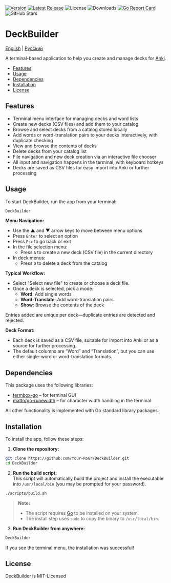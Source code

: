 [![Version](https://img.shields.io/badge/Version-0.1.0-blue)](https://github.com/Your-RoGr/DeckBuilder/tree/master)
[![Latest Release](https://img.shields.io/github/v/release/Your-RoGr/DeckBuilder)](https://github.com/Your-RoGr/DeckBuilder/releases)
![License](https://img.shields.io/github/license/Your-RoGr/DeckBuilder)
![Downloads](https://img.shields.io/github/downloads/Your-RoGr/DeckBuilder/total)
[![Go Report Card](https://goreportcard.com/badge/Your-RoGr/DeckBuilder)](https://goreportcard.com/report/github.com/Your-RoGr/DeckBuilder)
![GitHub Stars](https://img.shields.io/github/stars/Your-RoGr/DeckBuilder?style=social)

# DeckBuilder

[English](README.md) | [Русский](README.ru.md)

A terminal-based application to help you create and manage decks for [Anki](https://apps.ankiweb.net/).

- [Features](#Features)
- [Usage](#Usage)
- [Dependencies](#Dependencies)
- [Installation](#Installation)
- [License](#License)

## Features

- Terminal menu interface for managing decks and word lists
- Create new decks (CSV files) and add them to your catalog
- Browse and select decks from a catalog stored locally
- Add words or word-translation pairs to your decks interactively, with duplicate checking
- View and browse the contents of decks
- Delete decks from your catalog list
- File navigation and new deck creation via an interactive file chooser
- All input and navigation happens in the terminal, with keyboard hotkeys
- Decks are saved as CSV files for easy import into Anki or further processing

## Usage

To start DeckBuilder, run the app from your terminal:

```bash
DeckBuilder
```

**Menu Navigation:**
- Use the ▲ and ▼ arrow keys to move between menu options
- Press `Enter` to select an option
- Press `Esc` to go back or exit
- In the file selection menu:
  - Press `A` to create a new deck (CSV file) in the current directory
- In deck menus:
  - Press `D` to delete a deck from the catalog

**Typical Workflow:**
- Select "Select new file" to create or choose a deck file.
- Once a deck is selected, pick a mode:
  - **Word**: Add single words
  - **Word-Translate**: Add word-translation pairs
  - **Show**: Browse the contents of the deck

Entries added are unique per deck—duplicate entries are detected and rejected.

**Deck Format:**
- Each deck is saved as a CSV file, suitable for import into Anki or as a source for further processing.
- The default columns are “Word” and “Translation”, but you can use either single-word or word-translation formats.

## Dependencies

This package uses the following libraries:
- [termbox-go](https://github.com/nsf/termbox-go) – for terminal GUI
- [mattn/go-runewidth](https://github.com/mattn/go-runewidth) – for character width handling in the terminal

All other functionality is implemented with Go standard library packages.

## Installation

To install the app, follow these steps:

1. **Clone the repository:**

```bash
git clone https://github.com/Your-RoGr/DeckBuilder.git
cd DeckBuilder
```

2. **Run the build script:**  
This script will automatically build the project and install the executable into `/usr/local/bin` (you may be prompted for your password).

```bash
./scripts/build.sh
```

> **Note:**  
> - The script requires [Go](https://golang.org/doc/install) to be installed on your system.
> - The install step uses `sudo` to copy the binary to `/usr/local/bin`.

3. **Run DeckBuilder from anywhere:**

```bash
DeckBuilder
```

If you see the terminal menu, the installation was successful!

## License

DeckBuilder is MIT-Licensed
